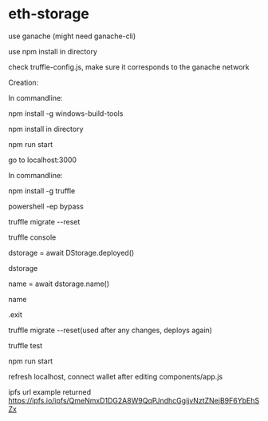 # eth-storage

use ganache (might need ganache-cli)

use npm install in directory

check truffle-config.js, make sure it corresponds to the ganache network


Creation:

In commandline:

npm install -g windows-build-tools

npm install in directory

npm run start

go to localhost:3000


In commandline:

npm install -g truffle

powershell -ep bypass

truffle migrate --reset

truffle console

dstorage = await DStorage.deployed()

dstorage

name = await dstorage.name()

name

.exit


truffle migrate --reset(used after any changes, deploys again)

truffle test

npm run start


refresh localhost, connect wallet after editing components/app.js

ipfs url example returned https://ipfs.io/ipfs/QmeNmxD1DG2A8W9QqPJndhcGgijvNztZNejB9F6YbEhSZx
